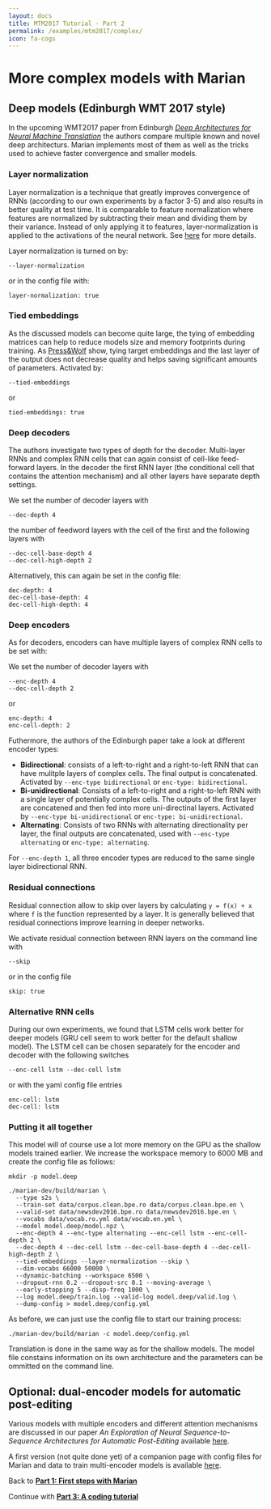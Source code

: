 ```yaml
---
layout: docs
title: MTM2017 Tutorial - Part 2
permalink: /examples/mtm2017/complex/
icon: fa-cogs
---
```


# More complex models with Marian

## Deep models (Edinburgh WMT 2017 style)

In the upcoming WMT2017 paper from Edinburgh
*[Deep Architectures for Neural Machine Translation](https://arxiv.org/abs/1707.07631)*
the authors compare multiple known and novel deep architecturs. Marian implements
most of them as well as the tricks used to achieve faster convergence and smaller
models.

### Layer normalization

Layer normalization is a technique that greatly improves convergence of RNNs
(according to our own experiments by a factor 3-5) and also results in better
quality at test time. It is comparable to feature normalization where features
are normalized by subtracting their mean and dividing them by their variance. Instead
of only applying it to features, layer-normalization is applied to the activations
of the neural network. See [here](https://arxiv.org/abs/1607.06450) for more details.

Layer normalization is turned on by:
```
--layer-normalization
```

or in the config file with:

```
layer-normalization: true
```

### Tied embeddings

As the discussed models can become quite large, the tying of embedding matrices
can help to reduce models size and memory footprints during training.
As [Press&Wolf](https://arxiv.org/abs/1608.05859) show, tying target embeddings and
the last layer of the output does not decrease quality and helps saving significant
amounts of parameters. Activated by:

```
--tied-embeddings
```

or

```
tied-embeddings: true
```

### Deep decoders

The authors investigate two types of depth for the decoder.
Multi-layer RNNs and complex RNN cells that can again consist of cell-like
feed-forward layers. In the decoder the first RNN layer (the conditional cell that
contains the attention mechanism) and all other layers have separate depth settings.

We set the number of decoder layers with
```
--dec-depth 4
```
the number of feedword layers with the cell of the first and the following layers with
```
--dec-cell-base-depth 4
--dec-cell-high-depth 2
```

Alternatively, this can again be set in the config file:

```
dec-depth: 4
dec-cell-base-depth: 4
dec-cell-high-depth: 4
```

### Deep encoders

As for decoders, encoders can have multiple layers of complex RNN cells to be set
with:

We set the number of decoder layers with
```
--enc-depth 4
--dec-cell-depth 2
```
or

```
enc-depth: 4
enc-cell-depth: 2
```

Futhermore, the authors of the Edinburgh paper take a look at different encoder
types:

* **Bidirectional**: consists of a left-to-right and a right-to-left RNN that can
have mulitple layers of complex cells. The final output is concatenated. Activated by
`--enc-type bidirectional` or `enc-type: bidirectional`.
* **Bi-unidirectional**: Consists of a left-to-right and a right-to-left RNN with a
single layer of potentially complex cells. The outputs of the first layer are concatened
and then fed into more uni-directinal layers. Activated by
`--enc-type bi-unidirectional` or `enc-type: bi-unidirectional`.
* **Alternating**: Consists of two RNNs with alternating directionality per layer,
the final outputs are concatenated, used with `--enc-type alternating` or `enc-type: alternating`.

For `--enc-depth 1`, all three encoder types are reduced to the same single layer
bidirectional RNN.

### Residual connections

Residual connection allow to skip over layers by calculating `y = f(x) + x` where
`f` is the function represented by a layer. It is generally believed that residual
connections improve learning in deeper networks.

We activate residual connection between RNN layers on the command line with

```
--skip
```

or in the config file

```
skip: true
```

### Alternative RNN cells

During our own experiments, we found that LSTM cells work better for deeper
models (GRU cell seem to work better for the default shallow model).
The LSTM cell can be chosen separately for the encoder and decoder with the
following switches

```
--enc-cell lstm --dec-cell lstm
```

or with the yaml config file entries

```
enc-cell: lstm
dec-cell: lstm
```

### Putting it all together

This model will of course use a lot more memory on the GPU as the shallow models
 trained earlier. We increase the workspace memory to 6000 MB and create the config
 file as follows:

```
mkdir -p model.deep

./marian-dev/build/marian \
  --type s2s \
  --train-set data/corpus.clean.bpe.ro data/corpus.clean.bpe.en \
  --valid-set data/newsdev2016.bpe.ro data/newsdev2016.bpe.en \
  --vocabs data/vocab.ro.yml data/vocab.en.yml \
  --model model.deep/model.npz \
  --enc-depth 4 --enc-type alternating --enc-cell lstm --enc-cell-depth 2 \
  --dec-depth 4 --dec-cell lstm --dec-cell-base-depth 4 --dec-cell-high-depth 2 \
  --tied-embeddings --layer-normalization --skip \
  --dim-vocabs 66000 50000 \
  --dynamic-batching --workspace 6500 \
  --dropout-rnn 0.2 --dropout-src 0.1 --moving-average \
  --early-stopping 5 --disp-freq 1000 \
  --log model.deep/train.log --valid-log model.deep/valid.log \
  --dump-config > model.deep/config.yml
```

As before, we can just use the config file to start our training process:
```
./marian-dev/build/marian -c model.deep/config.yml
```

Translation is done in the same way as for the shallow models. The model file
constains information on its own architecture and the parameters can be ommitted
on the command line.

## Optional: dual-encoder models for automatic post-editing

Various models with multiple encoders and different attention mechanisms are
discussed in our paper *An Exploration of Neural Sequence-to-Sequence Architectures for Automatic Post-Editing*
available [here](https://arxiv.org/abs/1706.04138).

A first version (not quite done yet) of a companion page with config files for Marian and data to train multi-encoder
models is available [here](/examples/exploration/).

Back to **[Part 1: First steps with Marian](/examples/mtm2017/intro/)**

Continue with **[Part 3: A coding tutorial](/examples/mtm2017/code/)**
